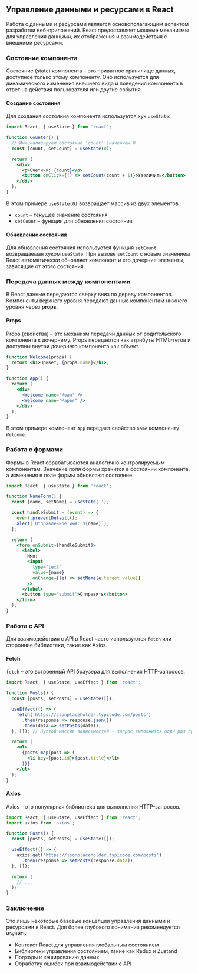 ## Управление данными и ресурсами в React

Работа с данными и ресурсами является основополагающим аспектом разработки веб-приложений. React предоставляет мощные механизмы для управления данными, их отображения и взаимодействия с внешними ресурсами.

### Состояние компонента

Состояние (state) компонента – это приватное хранилище данных, доступное только этому компоненту. Оно используется для динамического изменения внешнего вида и поведения компонента в ответ на действия пользователя или другие события.

#### Создание состояния

Для создания состояния компонента используется хук `useState`:

```jsx
import React, { useState } from 'react';

function Counter() {
  // Инициализируем состояние 'count' значением 0
  const [count, setCount] = useState(0);

  return (
    <div>
      <p>Счетчик: {count}</p>
      <button onClick={() => setCount(count + 1)}>Увеличить</button>
    </div>
  );
}
```

В этом примере `useState(0)` возвращает массив из двух элементов:

- `count` – текущее значение состояния
- `setCount` – функция для обновления состояния

#### Обновление состояния

Для обновления состояния используется функция `setCount`, возвращаемая хуком `useState`. При вызове `setCount` с новым значением React автоматически обновляет компонент и его дочерние элементы, зависящие от этого состояния.

### Передача данных между компонентами

В React данные передаются сверху вниз по дереву компонентов. Компоненты верхнего уровня передают данные компонентам нижнего уровня через **props**.

#### Props

Props (свойства) – это механизм передачи данных от родительского компонента к дочернему. Props передаются как атрибуты HTML-тегов и доступны внутри дочернего компонента как объект.

```jsx
function Welcome(props) {
  return <h1>Привет, {props.name}</h1>;
}

function App() {
  return (
    <div>
      <Welcome name="Иван" /> 
      <Welcome name="Мария" />
    </div>
  );
}
```

В этом примере компонент `App` передает свойство `name` компоненту `Welcome`.

### Работа с формами

Формы в React обрабатываются аналогично контролируемым компонентам. Значение поля формы хранится в состоянии компонента, а изменения в поле формы обновляют состояние.

```jsx
import React, { useState } from 'react';

function NameForm() {
  const [name, setName] = useState('');

  const handleSubmit = (event) => {
    event.preventDefault();
    alert(`Отправленное имя: ${name}`);
  };

  return (
    <form onSubmit={handleSubmit}>
      <label>
        Имя:
        <input 
          type="text" 
          value={name} 
          onChange={(e) => setName(e.target.value)} 
        />
      </label>
      <button type="submit">Отправить</button>
    </form>
  );
}
```

### Работа с API

Для взаимодействия с API в React часто используются `fetch` или сторонние библиотеки, такие как Axios.

#### Fetch

`fetch` – это встроенный API браузера для выполнения HTTP-запросов.

```jsx
import React, { useState, useEffect } from 'react';

function Posts() {
  const [posts, setPosts] = useState([]);

  useEffect(() => {
    fetch('https://jsonplaceholder.typicode.com/posts')
      .then(response => response.json())
      .then(data => setPosts(data));
  }, []); // Пустой массив зависимостей - запрос выполнится один раз при монтировании

  return (
    <ul>
      {posts.map(post => (
        <li key={post.id}>{post.title}</li>
      ))}
    </ul>
  );
}
```

#### Axios

Axios – это популярная библиотека для выполнения HTTP-запросов.

```jsx
import React, { useState, useEffect } from 'react';
import axios from 'axios';

function Posts() {
  const [posts, setPosts] = useState([]);

  useEffect(() => {
    axios.get('https://jsonplaceholder.typicode.com/posts')
      .then(response => setPosts(response.data));
  }, []);

  return (
    // ...
  );
}
```

### Заключение

Это лишь некоторые базовые концепции управления данными и ресурсами в React. Для более глубокого понимания  рекомендуется изучить:

- Контекст React для управления глобальным состоянием
- Библиотеки управления состоянием, такие как Redux и Zustand
- Подходы к кешированию данных
- Обработку ошибок при взаимодействии с API 
